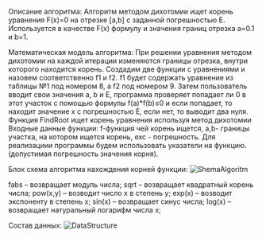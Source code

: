 Описание алгоритма:
Алгоритм методом дихотомии ищет корень уравнения F(x)=0 на отрезке [a,b] с заданной погрешностью E. Используется в качестве F(x) формулу и значения границ отрезка a=0.1 и b=1.

Математическая модель алгоритма:
При решении уравнения методом дихотомии на каждой итерации изменяются границы отрезка, внутри которого находится корень. Создадим две функции с уравнениями и назовем соответственно f1 и f2. f1 будет содержать уравнение
из таблицы №1 под номером 8, а f2 под номером 9.
Затем пользователь вводит свои значения a, b и E, программа проверяет попадает ли 0 в этот участок с помощью формулы f(a)*f(b)≤0 и если попадает, то находит значение x с погрешностью E, если нет, то выводит два нуля.
Функция FindRoot ищет корень уравнения используя метод дихотомии Входные данные функции: f-функция чей корень ищется, a,b- границы участка, на котором ищется корень, exc - погрешность.  Для реализациии программы будем использовать указатели на функцию.
(допустимая погрешность значения корня).

Блок схема алгоритма нахождения корней функции:
![ShemaAlgoritm](https://github.com/user-attachments/assets/6d1dc18d-2cb6-453a-a0ae-fdbd3b00e407)


fabs – возвращает модуль числа;
sqrt – возвращает квадратный корень числа;
pow(x,y) – возводит число x в степень y;
exp(x) – возводит экспоненту в степень x;
sin(x) – возвращает синус числа;
log(x) – возвращает натуральный логарифм числа x;

Состав данных:
![DataStructure](https://github.com/user-attachments/assets/d2db3d0d-6313-48a2-b567-0e14d905c1fa)
